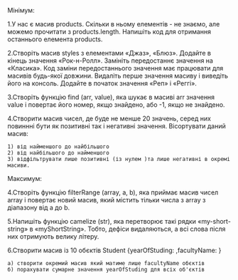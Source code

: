 Мінімум:

1.У нас є масив products. Скільки в ньому елементів - не знаємо, але можемо прочитати з products.length. Напишіть код для отримання останнього елемента products.

2.Створіть масив styles з елементами «Джаз», «Блюз». Додайте в кінець значення «Рок-н-Ролл». Замініть передостаннє значення на «Класика». Код заміни передостаннього значення має працювати для масивів будь-якої довжини. Видаліть перше значення масиву і виведіть його на консоль. Додайте в початок значення «Реп» і «Реггі».

3.Створіть функцію find (arr, value), яка шукає в масиві arr значення value і повертає його номер, якщо знайдено, або -1, якщо не знайдено.

4.Створити масив чисел, де буде не менше 20 значень, серед них повиннні бути як позитивні так і негативні значення. Вісортувати даний масив: 

    1) від найменшого до найбільшого
    2) від найбільшого до найменшого
    3) відфільтрувати лише позитивні (із нулем )та лише негативні в окремі масиви.

Максимум:

4.Створіть функцію filterRange (array, a, b), яка приймає масив чисел array і повертає новий масив, який містить тільки числа з array з діапазону від a до b.

5.Напишіть функцію camelize (str), яка перетворює такі рядки «my-short-string» в «myShortString». Тобто, дефіси видаляються, а всі слова після них отримують велику літеру. 

6.Створити масив із 10 обєктів Student {yearOfStuding: <some data> ,facultyName: <some data>}

    а) створити окремий масив який матиме лише facultyName обєктів
    б) порахувати сумарне значення yearOfStuding для всіх об'єктів 
